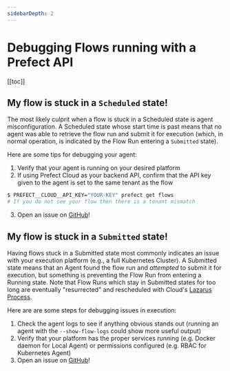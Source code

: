 ```yaml
---
sidebarDepth: 2
---
```

# Debugging Flows running with a Prefect API

 [[toc]]

## My flow is stuck in a `Scheduled` state!

The most likely culprit when a flow is stuck in a Scheduled state is agent misconfiguration. A Scheduled state whose start time is past means that no agent was able to retrieve the flow run and submit it for execution (which, in normal operation, is indicated by the Flow Run entering a `Submitted` state).

Here are some tips for debugging your agent:

1. Verify that your agent is running on your desired platform
2. If using Prefect Cloud as your backend API, confirm that the API key given to the agent is set to the same tenant as the flow

```bash
$ PREFECT__CLOUD__API_KEY="YOUR-KEY" prefect get flows
# If you do not see your flow then there is a tenant mismatch
```
3. Open an issue on [GitHub](https://github.com/PrefectHQ/prefect/issues/new/choose)!

## My flow is stuck in a `Submitted` state!

Having flows stuck in a Submitted state most commonly indicates an issue with your execution platform (e.g., a full Kubernetes Cluster). A Submitted state means that an Agent found the flow run and _attempted_ to submit it for execution, but something is preventing the Flow Run from entering a Running state.  Note that Flow Runs which stay in Submitted states for too long are eventually "resurrected" and rescheduled with Cloud's [Lazarus Process](services.html#lazarus).

Here are are some steps for debugging issues in execution:

1. Check the agent logs to see if anything obvious stands out (running an agent with the `--show-flow-logs` could show more useful output)
2. Verify that your platform has the proper services running (e.g. Docker daemon for Local Agent) or permissions configured (e.g. RBAC for Kubernetes Agent)
3. Open an issue on [GitHub](https://github.com/PrefectHQ/prefect/issues/new/choose)!
